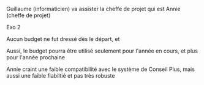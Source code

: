 Guillaume (informaticien) va assister la cheffe de projet qui est Annie (cheffe de projet)

Exo 2 

Aucun budget ne fut dressé dès le départ, et 

Aussi, le budget pourra être utilisé seulement pour l'année en cours, et plus pour l'année prochaine

Annie craint une faible compatibilité avec le système de Conseil Plus, mais aussi une faible fiabiltié et pas très robuste

